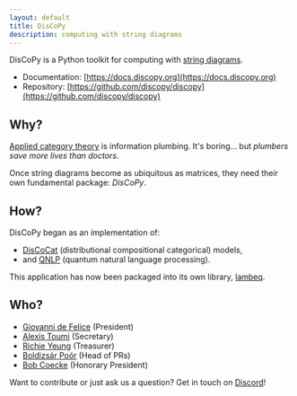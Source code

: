 ```yaml
---
layout: default
title: DisCoPy
description: computing with string diagrams
---
```


DisCoPy is a Python toolkit for computing with [string diagrams](https://en.wikipedia.org/wiki/String_diagram). 

- Documentation: [https://docs.discopy.org](https://docs.discopy.org)
- Repository: [https://github.com/discopy/discopy](https://github.com/discopy/discopy)

## Why?

[Applied category theory](https://en.wikipedia.org/wiki/Applied_category_theory) is information plumbing. It's boring... but *plumbers save more lives than doctors*.

Once string diagrams become as ubiquitous as matrices, they need their own fundamental package: *DisCoPy*.

## How?

DisCoPy began as an implementation of:

- [DisCoCat](https://en.wikipedia.org/wiki/DisCoCat) (distributional compositional categorical) models,
- and [QNLP](https://en.wikipedia.org/wiki/Quantum_natural_language_processing) (quantum natural language processing).

This application has now been packaged into its own library, [lambeq](https://cqcl.github.io/lambeq/).


## Who?

* [Giovanni de Felice](https://giovanni.defelice.xyz) (President)
* [Alexis Toumi](https://alexis.toumi.xyz/) (Secretary)
* [Richie Yeung](https://hk.linkedin.com/in/richie-yeung) (Treasurer)
* [Boldizsár Poór](https://github.com/boldar99) (Head of PRs)
* [Bob Coecke](https://en.wikipedia.org/wiki/Bob_Coecke) (Honorary President)

Want to contribute or just ask us a question? Get in touch on [Discord](/discord)!
